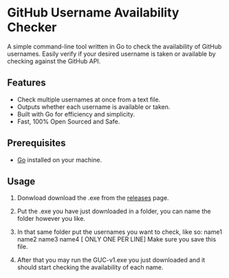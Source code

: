 # GitHub Username Availability Checker

A simple command-line tool written in Go to check the availability of GitHub usernames. Easily verify if your desired username is taken or available by checking against the GitHub API.

## Features

- Check multiple usernames at once from a text file.
- Outputs whether each username is available or taken.
- Built with Go for efficiency and simplicity.
- Fast, 100% Open Sourced and Safe.

## Prerequisites

- [Go](https://golang.org/dl/) installed on your machine.

## Usage
1. Donwload download the .exe from the [releases](https://github.com/c7md/GUC/releases/tag/v1) page.

2. Put the .exe you have just downloaded in a folder, you can name the folder however you like.

3. In that same folder put the usernames you want to check, like so:
name1
name2
name3
name4
[ ONLY ONE PER LINE]
Make sure you save this file.

4. After that you may run the GUC-v1.exe you just downloaded and it should start checking the availability of each name.


